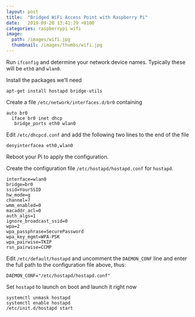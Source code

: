 ```yaml
---
layout: post
title:  "Bridged WiFi Access Point with Raspberry Pi"
date:   2019-09-20 13:41:29 +0100
categories: raspberrypi wifi
image:
  path: /images/wifi.jpg
  thumbnail: /images/thumbs/wifi.jpg
---
```


Run `ifconfig` and determine your network device names. Typically these will be `eth0` and `wlan0`.

Install the packages we’ll need

    apt-get install hostapd bridge-utils

Create a file `/etc/network/interfaces.d/br0` containing

    auto br0
      iface br0 inet dhcp
       bridge_ports eth0 wlan0

Edit `/etc/dhcpcd.conf` and add the following two lines to the end of the file

    denyinterfacea eth0,wlan0

Reboot your Pi to apply the configuration.

Create the configuration file `/etc/hostapd/hostapd.conf` for `hostapd`.

    interface=wlan0
    bridge=br0
    ssid=YourSSID
    hw_mode=g
    channel=7
    wmm_enabled=0
    macaddr_acl=0
    auth_algs=1
    ignore_broadcast_ssid=0
    wpa=2
    wpa_passphrase=SecurePassword
    wpa_key_mgmt=WPA-PSK
    wpa_pairwise=TKIP
    rsn_pairwise=CCMP

Edit `/etc/default/hostapd` and uncomment the `DAEMON_CONF` line and enter the full path to the configuration file above, thus:

    DAEMON_CONF="/etc/hostapd/hostapd.conf"

Set `hostapd` to launch on boot and launch it right now

    systemctl unmask hostapd
    systemctl enable hostapd
    /etc/init.d/hostapd start
